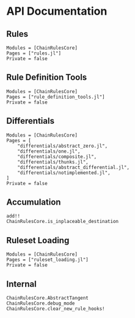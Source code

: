 # API Documentation

## Rules
```@autodocs
Modules = [ChainRulesCore]
Pages = ["rules.jl"]
Private = false
```

## Rule Definition Tools
```@autodocs
Modules = [ChainRulesCore]
Pages = ["rule_definition_tools.jl"]
Private = false
```

## Differentials
```@autodocs
Modules = [ChainRulesCore]
Pages = [
    "differentials/abstract_zero.jl",
    "differentials/one.jl",
    "differentials/composite.jl",
    "differentials/thunks.jl",
    "differentials/abstract_differential.jl",
    "differentials/notimplemented.jl",
]
Private = false
```

## Accumulation
```@docs
add!!
ChainRulesCore.is_inplaceable_destination
```

## Ruleset Loading
```@autodocs
Modules = [ChainRulesCore]
Pages = ["ruleset_loading.jl"]
Private = false
```

## Internal
```@docs
ChainRulesCore.AbstractTangent
ChainRulesCore.debug_mode
ChainRulesCore.clear_new_rule_hooks!
```
